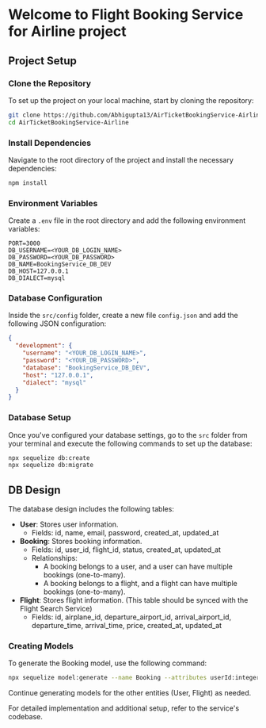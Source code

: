 # Welcome to Flight Booking Service for Airline project

## Project Setup

### Clone the Repository
To set up the project on your local machine, start by cloning the repository:

```bash
git clone https://github.com/Abhigupta13/AirTicketBookingService-Airline.git
cd AirTicketBookingService-Airline
```

### Install Dependencies
Navigate to the root directory of the project and install the necessary dependencies:

```bash
npm install
```

### Environment Variables
Create a `.env` file in the root directory and add the following environment variables:

```env
PORT=3000
DB_USERNAME=<YOUR_DB_LOGIN_NAME>
DB_PASSWORD=<YOUR_DB_PASSWORD>
DB_NAME=BookingService_DB_DEV
DB_HOST=127.0.0.1
DB_DIALECT=mysql
```

### Database Configuration
Inside the `src/config` folder, create a new file `config.json` and add the following JSON configuration:

```json
{
  "development": {
    "username": "<YOUR_DB_LOGIN_NAME>",
    "password": "<YOUR_DB_PASSWORD>",
    "database": "BookingService_DB_DEV",
    "host": "127.0.0.1",
    "dialect": "mysql"
  }
}
```

### Database Setup
Once you've configured your database settings, go to the `src` folder from your terminal and execute the following commands to set up the database:

```bash
npx sequelize db:create
npx sequelize db:migrate
```

## DB Design
The database design includes the following tables:

- **User**: Stores user information.
  - Fields: id, name, email, password, created_at, updated_at
- **Booking**: Stores booking information.
  - Fields: id, user_id, flight_id, status, created_at, updated_at
  - Relationships: 
    - A booking belongs to a user, and a user can have multiple bookings (one-to-many).
    - A booking belongs to a flight, and a flight can have multiple bookings (one-to-many).
- **Flight**: Stores flight information. (This table should be synced with the Flight Search Service)
  - Fields: id, airplane_id, departure_airport_id, arrival_airport_id, departure_time, arrival_time, price, created_at, updated_at

### Creating Models
To generate the Booking model, use the following command:

```bash
npx sequelize model:generate --name Booking --attributes userId:integer,flightId:integer,status:String
```

Continue generating models for the other entities (User, Flight) as needed.

For detailed implementation and additional setup, refer to the service's codebase.
